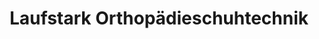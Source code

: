 ---
title: "Laufstark Orthopädieschuhtechnik"
url: /halle-saale/laufstark-orthopaedieschuhtechnik/
shop: Sanitätshaus
---